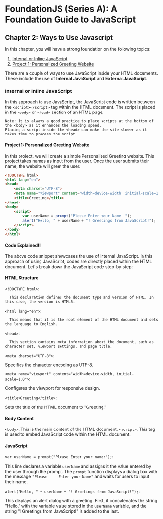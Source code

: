 # FoundationJS (Series A): A Foundation Guide to JavaScript

## Chapter 2: Ways to Use Javascript

In this chapter, you will have a strong foundation on the following topics: 

1. [Internal or Inline JavaScript](#internal-or-inline-javascript)
2. [Project 1: Personalized Greeting Website](#project-1-personalized-greeting-website)
   
There are a couple of ways to use JavaScript inside your HTML documents. These include the use of **Internal JavaScript** and **External JavaScript**.
    
### Internal or Inline JavaScript

In this approach to use JavaScript, the JavaScript code is  written between the `<script></script>` tag within the HTML document. The script is placed in the `<body>` or `<head>` section of an HTML page.

    Note: It is always a good practice to place scripts at the bottom of the <body> as it enhances the loading speed. 
    Placing a script inside the <head> can make the site slower as it takes time to process the script.

#### Project 1: Personalized Greeting Website

In this project, we will create a simple Personalized Greeting website. This project takes names as input from the user. Once the user submits their name, the website will greet the user.

```html
<!DOCTYPE html>
<html lang="en">
<head>
    <meta charset="UTF-8">
    <meta name="viewport" content="width=device-width, initial-scale=1.0">
    <title>Greeting</title>
</head>
<body>
    <script>
        var userName = prompt("Please Enter your Name: ");
        alert("Hello, " + userName + "! Greetings from JavaScript!");
    </script>
</body>
</html>
```
#### Code Explained!!

The above code snippet showcases the use of internal JavaScript. In this approach of using JavaScript, codes are directly placed within the HTML document. Let's break down the JavaScript code step-by-step:

#### HTML Structure

   `<!DOCTYPE html>`: 
   
      This declaration defines the document type and version of HTML. In this case, the version is HTML5. 

   `<html lang="en">`: 
   
      This means that it is the root element of the HTML document and sets the language to English.

   `<head>`: 
   
      This section contains meta information about the document, such as character set, viewport settings, and page title.

   `<meta charset="UTF-8">`: 
   
   Specifies the character encoding as UTF-8.

   `<meta name="viewport" content="width=device-width, initial-scale=1.0">`: 
   
   Configures the viewport for responsive design.

   `<title>Greeting</title>`: 
   
   Sets the title of the HTML document to "Greeting."

#### Body Content

   `<body>`: This is the main content of the HTML document.
   `<script>`: This tag is used to embed JavaScript code within the HTML document.

#### JavaScript
   `var userName = prompt("Please Enter your name:");`: 
   
   This line declares a variable `userName` and assigns it the value entered by the user through the prompt. The `prompt` function displays a dialog box with the message `"Please     Enter your Name"` and waits for users to input their name.
   
   `alert("Hello, " + userName + "! Greetings from JavaScript!");`: 
   
   This displays an alert dialog with a greeting. First, it concatenates the string "Hello," with the variable value stored in the `userName` variable, and the string "! Greetings    from JavaScript!" is added to the last.


    



